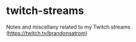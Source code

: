 # twitch-streams
Notes and miscellany related to my Twitch streams (https://twitch.tv/brandonsatrom)
